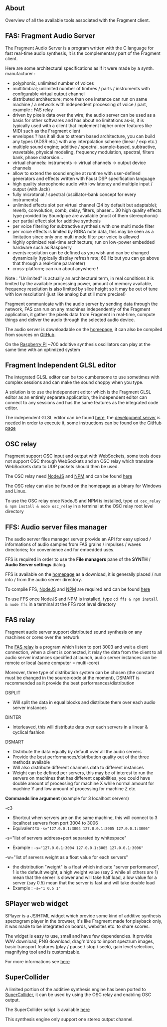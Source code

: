 ## About

Overview of all the available tools associated with the Fragment client.

## FAS: Fragment Audio Server

The Fragment Audio Server is a program written with the C language for fast real-time audio synthesis, it is the complementary part of the Fragment client.

Here are some architectural specifications as if it were made by a synth. manufacturer :

* polyphonic; unlimited number of voices
* multitimbral; unlimited number of timbres / parts / instruments with configurable virtual output channel
* distributed architecture; more than one instance can run on same machine / a network with independent processing of voice / part, example : FAS relay
* driven by pixels data over the wire; the audio server can be used as a basis for other softwares and has about no limitations as-is, it is typically used with a client that implement higher order features like MIDI such as the Fragment client
* envelopes ? has it all due to stream based architecture, you can build any types (ADSR etc.) with any interpolation scheme (linear / exp etc.)
* multiple sound engine; additive / spectral, sample-based, subtractive, wavetable, physical modeling, frequency modulation, spectral, filters bank, phase distorsion...
* virtual channels: instruments -> virtual channels -> output device channels
* allow to extend the sound engine at runtime with user-defined generators and effects written with Faust DSP specification language
* high quality stereophonic audio with low latency and multiple input / output (with Jack)
* fully microtonal / spectral (oscillator-bank concept for every instruments)
* unlimited effects slot per virtual channel (24 by default but adaptable); reverb, convolution, comb, delay, filters, phaser... 30 high quality effects type provided by Soundpipe are available (most of them stereophonic)
* per partial effect slot for additive synthesis
* per voice filtering for subtractive synthesis with one multi mode filter
* per voice effects is limited by RGBA note data, this may be seen as a limitation since only one multi mode filter per voice is allowed
* highly optimized real-time architecture; run on low-power embedded hardware such as Raspberry
* events resolution can be defined as you wish and can be changed dynamically (typically display refresh rate; 60 Hz but you can go above that through a real-time parameter)
* cross-platform; can run about anywhere !

Note : "Unlimited" is actually an architectural term, in real conditions it is limited by the available processing power, amount of memory available, frequency resolution is also limited by slice height so it may be out of tune with low resolution! (just like analog but still more precise!)

Fragment communicate with the audio server by sending data through the network, FAS can run on any machines independently of the Fragment application, it gather the pixels data from Fragment in real-time, compute things and deliver the audio through the selected audio device.

The audio server is downloadable on the [homepage](https://www.fsynth.com/), it can also be compiled from sources on [GitHub](https://github.com/grz0zrg/fas).

On the [Raspberry PI](https://www.raspberrypi.org) ~700 additive synthesis oscillators can play at the same time with an optimized system

## Fragment Independent GLSL editor

The integrated GLSL editor can be too cumbersome to use sometimes with complex sessions and can make the sound choppy when you type.

A solution is to use the independent editor which is the Fragment GLSL editor as an entirely separate application, the independent editor can connect to any sessions and has the same features as the integrated code editor.

The independent GLSL editor can be found [here](https://github.com/grz0zrg/fsynth/tree/master/editor), the [development server](https://github.com/grz0zrg/fsynth/tree/master/fsws) is needed in order to execute it, some instructions can be found on the [GitHub page](https://github.com/grz0zrg/fsynth)

## OSC relay

Fragment support OSC input and output with WebSockets, some tools does not support OSC through WebSockets and an OSC relay which translate WebSockets data to UDP packets should then be used.

The OSC relay need [NodeJS](https://nodejs.org/en/) and [NPM](https://www.npmjs.com) and can be found [here](https://github.com/grz0zrg/fsynth/tree/master/osc_relay)

The OSC relay can also be found on the homepage as a binary for Windows and Linux.

To use the OSC relay once NodeJS and NPM is installed, type `cd osc_relay & npm install & node osc_relay` in a terminal at the OSC relay root level directory

## FFS: Audio server files manager

The audio server files manager server provide an API for easy upload / informations of audio samples from FAS grains / impulses / waves directories; for convenience and for embedded uses.

FFS is required in order to use the **File managers** pane of the **SYNTH** / **Audio Server settings** dialog.

FFS is available on the [homepage](https://www.fsynth.com) as a download, it is generally placed / run into / from the audio server directory.

To compile FFS, [NodeJS](https://nodejs.org/en/) and [NPM](https://www.npmjs.com) are required and can be found [here](https://github.com/grz0zrg/fsynth/tree/master/fss)

To use FFS once NodeJS and NPM is installed, type `cd ffs & npm install & node ffs` in a terminal at the FFS root level directory

## FAS relay

Fragment audio server support distributed sound synthesis on any machines or cores over the network

The [FAS relay](https://github.com/grz0zrg/fsynth/tree/master/fas_relay) is a program which listen to port 3003 and wait a client connection, when a client is connected, it relay the data from the client to all audio server instances specified at launch, audio server instances can be remote or local (same computer = multi-core)

Moreover, three type of distribution system can be chosen (the constant must be changed in the source-code at the moment), DSMART is recommended as it provide the best performances/distribution

DSPLIT

- Will split the data in equal blocks and distribute them over each audio server instances

DINTER

- Interleaved, this will distribute data over each servers in a linear & cyclical fashion

DSMART

- Distribute the data equally by default over all the audio servers
- Provide the best performances/distribution quality out of the three methods available
- Will also distribute different channels data to different instances
- Weight can be defined per servers, this may be of interest to run the servers on machines that has different capabilities, you could have double amount of processing for machine X while normal amount for machine Y and low amount of processing for machine Z etc.

**Commands line argument** (example for 3 localhost servers)

-c3

- Shortcut when servers are on the same machine, this will connect to 3 localhost servers from port 3004 to 3006
- Equivalent to `-s="127.0.0.1:3004 127.0.0.1:3005 127.0.0.1:3006"`

-s="list of servers address+port separated by whitespace"

- Example : `-s="127.0.0.1:3004 127.0.0.1:3005 127.0.0.1:3006"`

-w="list of servers weight as a float value for each servers"

- the distribution "weight" is a float which indicate "server performance", 1 is the default weight, a high weight value (say 2 while all others are 1) mean that the server is slower and will take half load, a low value for a server (say 0.5) mean that the server is fast and will take double load
- Example : `-s="1 0.5 1"`

## SPlayer web widget

SPlayer is a JS/HTML widget which provide some kind of additive synthesis spectogram player in the browser, it's like Fragment made for playback only, it was made to be integrated on boards, websites etc. to share scores.

The widget is easy to use, small and have few dependencies. It provide WAV download, PNG download, drag'n'drop to import spectrum images, basic transport features (play / pause / stop / seek), gain level selection, magnifying tool and is customizable.

For more informations see [here](https://github.com/grz0zrg/splayer)

## SuperCollider

A limited portion of the additive synthesis engine has been ported to [SuperCollider](http://supercollider.github.io), it can be used by using the OSC relay and enabling OSC output.

The SuperCollider script is available [here](https://github.com/grz0zrg/fsynth/blob/master/supercollider/fs.scd)

This synthesis engine only support one stereo output channel.